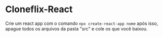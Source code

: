 # Cloneflix-React
Crie um react app com o comando 
```npx create-react-app nome```
após isso, apague todos os arquivos da pasta "src" e cole os que você baixou.


